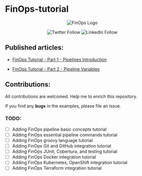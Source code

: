 # FinOps-tutorial

<p align="center">
 <img alt="FinOps Logo" src="https://miro.medium.com/max/1400/0*VI4SttGborxLNEpO.png">
</p>

<p align="center">
 <img alt="Twitter Follow" src="https://img.shields.io/twitter/follow/b9t_ir?style=social">
 <img alt="LinkedIn Follow" src="https://shields.io/badge/style-ssbostan-black?logo=linkedin&label=LinkedIn&link=https://www.linkedin.com/in/ssbostan">
</p>

## Published articles:

 - [FinOps Tutorial - Part 1 - Pipelines Introduction](https://itnext.io/FinOps-tutorial-part-1-pipelines-bd1397cf5509)

 - [FinOps Tutorial - Part 2 - Pipeline Variables](https://itnext.io/FinOps-tutorial-part-2-pipeline-variables-5e4783aa2c07)


## Contributions:

All contributions are welcomed. Help me to enrich this repository.

If you find any **bugs** in the examples, please file an issue.

### TODO:

 - [ ] Adding FinOps pipeline basic concepts tutorial
 - [ ] Adding FinOps essential pipeline commands tutorial
 - [ ] Adding FinOps groovy language tutorial
 - [ ] Adding FinOps Git and GitHub integration tutorial
 - [ ] Adding FinOps JUnit, Cobertura, and testing tutorial
 - [ ] Adding FinOps Docker integration tutorial
 - [ ] Adding FinOps Kubernetes, OpenShift integration tutorial
 - [ ] Adding FinOps Terraform integration tutorial
